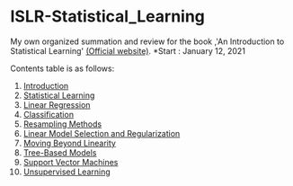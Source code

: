 # ISLR-Statistical_Learning
My own organized summation and review for the book ,'An Introduction to Statistical Learning' [(Official website)](https://statlearning.com/).
*Start : January 12, 2021

Contents table is as follows:


1. [Introduction](https://github.com/AhnJunYeong0319/ISLR-Statistical_Learning/tree/main/1.%20Introduction)
2. [Statistical Learning](https://github.com/AhnJunYeong0319/ISLR-Statistical_Learning/tree/main/1.%20Introduction)
3. [Linear Regression](https://github.com/AhnJunYeong0319/ISLR-Statistical_Learning/tree/main/1.%20Introduction)
4. [Classification](https://github.com/AhnJunYeong0319/ISLR-Statistical_Learning/tree/main/1.%20Introduction)
5. [Resampling Methods](https://github.com/AhnJunYeong0319/ISLR-Statistical_Learning/tree/main/1.%20Introduction)
6. [Linear Model Selection and Regularization](https://github.com/AhnJunYeong0319/ISLR-Statistical_Learning/tree/main/1.%20Introduction)
7. [Moving Beyond Linearity](https://github.com/AhnJunYeong0319/ISLR-Statistical_Learning/tree/main/1.%20Introduction)
8. [Tree-Based Models](https://github.com/AhnJunYeong0319/ISLR-Statistical_Learning/tree/main/1.%20Introduction)
9. [Support Vector Machines](https://github.com/AhnJunYeong0319/ISLR-Statistical_Learning/tree/main/1.%20Introduction)
10. [Unsupervised Learning](https://github.com/AhnJunYeong0319/ISLR-Statistical_Learning/tree/main/1.%20Introduction)
